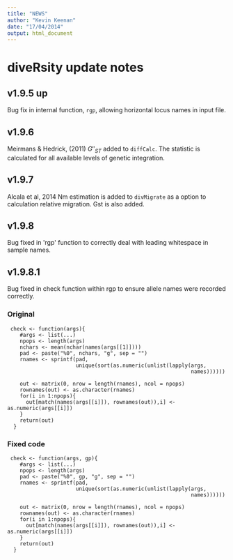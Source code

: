 ```yaml
---
title: "NEWS"
author: "Kevin Keenan"
date: "17/04/2014"
output: html_document
---
```


diveRsity update notes
======================

v1.9.5 up
---------------

Bug fix in internal function, `rgp`, allowing horizontal locus names in input file.


v1.9.6
--------------

Meirmans & Hedrick, (2011) $G''_{ST}$ added to `diffCalc`. The statistic is calculated for all available levels of genetic integration.

v1.9.7
-----------

Alcala et al, 2014 Nm estimation is added to `divMigrate` as a option to calculation relative migration. Gst is also added.

v1.9.8
------------
Bug fixed in 'rgp' function to correctly deal with leading whitespace in sample
names.

v1.9.8.1
------------
Bug fixed in check function within rgp to ensure allele names were recorded correctly.

### Original

```
 check <- function(args){
    #args <- list(...)
    npops <- length(args)
    nchars <- mean(nchar(names(args[[1]])))
    pad <- paste("%0", nchars, "g", sep = "")
    rnames <- sprintf(pad, 
                      unique(sort(as.numeric(unlist(lapply(args,
                                                           names))))))
    
    out <- matrix(0, nrow = length(rnames), ncol = npops)
    rownames(out) <- as.character(rnames)
    for(i in 1:npops){
      out[match(names(args[[i]]), rownames(out)),i] <- as.numeric(args[[i]])
    }
    return(out)
  }
```

### Fixed code

```
 check <- function(args, gp){
    #args <- list(...)
    npops <- length(args)
    pad <- paste("%0", gp, "g", sep = "")
    rnames <- sprintf(pad, 
                      unique(sort(as.numeric(unlist(lapply(args,
                                                           names))))))
    
    out <- matrix(0, nrow = length(rnames), ncol = npops)
    rownames(out) <- as.character(rnames)
    for(i in 1:npops){
      out[match(names(args[[i]]), rownames(out)),i] <- as.numeric(args[[i]])
    }
    return(out)
  }
```